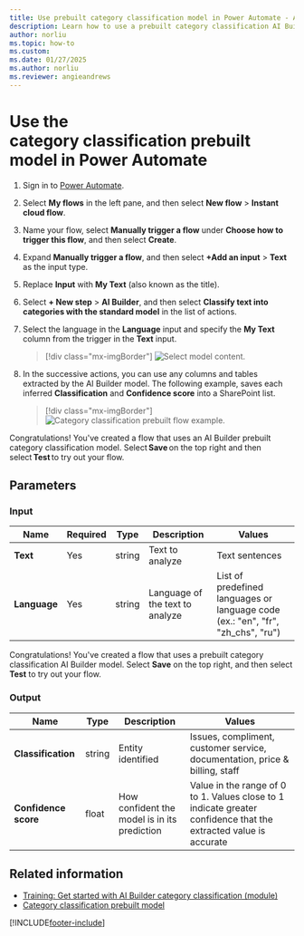 ```yaml
---
title: Use prebuilt category classification model in Power Automate - AI Builder
description: Learn how to use a prebuilt category classification AI Builder model in Power Automate.
author: norliu
ms.topic: how-to
ms.custom: 
ms.date: 01/27/2025
ms.author: norliu
ms.reviewer: angieandrews
---
```


# Use the category classification prebuilt model in Power Automate

1. Sign in to [Power Automate](https://flow.microsoft.com/).

1. Select **My flows** in the left pane, and then select **New flow** > **Instant cloud flow**.

1. Name your flow, select **Manually trigger a flow** under **Choose how to trigger this flow**, and then select **Create**.

1. Expand **Manually trigger a flow**, and then select **+Add an input** > **Text** as the input type.

1. Replace  **Input** with **My Text** (also known as the title).

1. Select **+ New step** > **AI Builder**, and then select **Classify text into categories with the standard model** in the list of actions.

1. Select the language in the **Language** input and specify the **My Text** column from the trigger in the **Text** input.

    > [!div class="mx-imgBorder"]
    > ![Select model content.](media/flow-ccp-overview.png "Select model content")

1. In the successive actions, you can use any columns and tables extracted by the AI Builder model. The following example, saves each inferred **Classification** and **Confidence score** into a SharePoint list.

    > [!div class="mx-imgBorder"]
    > ![Category classification prebuilt flow example.](media/flow-ccp-example.png "Category classification prebuilt flow example")

Congratulations! You've created a flow that uses an AI Builder prebuilt category classification model. Select **Save** on the top right and then select **Test** to try out your flow.

## Parameters

### Input
|Name |Required |Type |Description |Values |
|---------|---------|---------|---------|---------|
|**Text** |Yes |string |Text to analyze|Text sentences |
|**Language** |Yes |string |Language of the text to analyze|List of predefined languages or language code (ex.: "en", "fr", "zh_chs", "ru") |

Congratulations! You've created a flow that uses a prebuilt category classification AI Builder model. Select **Save** on the top right, and then select **Test** to try out your flow.

### Output

|Name |Type |Description |Values |
|---------|---------|---------|---------|
|**Classification** |string |Entity identified|Issues, compliment, customer service, documentation, price & billing, staff |
|**Confidence score** |float |How confident the model is in its prediction|Value in the range of 0 to 1. Values close to 1 indicate greater confidence that the extracted value is accurate |

## Related information

- [Training: Get started with AI Builder category classification (module)](/training/modules/ai-builder-category-classification/)
- [Category classification prebuilt model](prebuilt-category-classification.md)

[!INCLUDE[footer-include](includes/footer-banner.md)]
